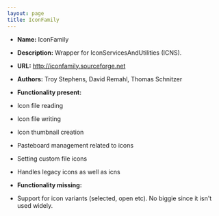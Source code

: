```yaml
---
layout: page
title: IconFamily
---
```





* **Name:** IconFamily
* **Description:** Wrapper for IconServicesAndUtilities (ICNS).
* **URL:** http://iconfamily.sourceforge.net
* **Authors:** Troy Stephens, David Remahl, Thomas Schnitzer
* **Functionality present:**

* Icon file reading
* Icon file writing
* Icon thumbnail creation
* Pasteboard management related to icons
* Setting custom file icons
* Handles legacy icons as well as icns

* **Functionality missing:**

* Support for icon variants (selected, open etc). No biggie since it isn't used widely.

